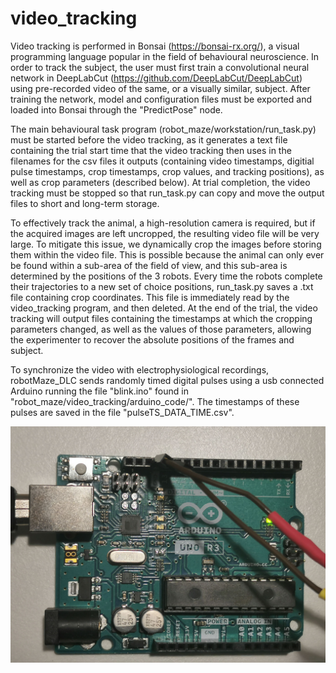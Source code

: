 # video_tracking

Video tracking is performed in Bonsai (https://bonsai-rx.org/), a visual programming language popular in the field of behavioural neuroscience. In order to track the subject, the user must first train a convolutional neural network in DeepLabCut (https://github.com/DeepLabCut/DeepLabCut) using pre-recorded video of the same, or a visually similar, subject. After training the network, model and configuration files must be exported and loaded into Bonsai through the "PredictPose" node. 

The main behavioural task program (robot_maze/workstation/run_task.py) must be started before the video tracking, as it generates a text file containing the trial start time that the video tracking then uses in the filenames for the csv files it outputs (containing video timestamps, digitial pulse timestamps, crop timestamps, crop values, and tracking positions), as well as crop parameters (described below). At trial completion, the video tracking must be stopped so that run_task.py can copy and move the output files to short and long-term storage. 

To effectively track the animal, a high-resolution camera is required, but if the acquired images are left uncropped, the resulting video file will be very large. To mitigate this issue, we dynamically crop the images before storing them within the video file. This is possible because the animal can only ever be found within a sub-area of the field of view, and this sub-area is determined by the positions of the 3 robots. Every time the robots complete their trajectories to a new set of choice positions, run_task.py saves a .txt file containing crop coordinates. This file is immediately read by the video_tracking program, and then deleted. At the end of the trial, the video tracking will output files containing the timestamps at which the cropping parameters changed, as well as the values of those parameters, allowing the experimenter to recover the absolute positions of the frames and subject. 

To synchronize the video with electrophysiological recordings, robotMaze_DLC sends randomly timed digital pulses using a usb connected Arduino running the file "blink.ino" found in "robot_maze/video_tracking/arduino_code/". The timestamps of these pulses are saved in the file "pulseTS_DATA_TIME.csv". 

![arduino with digital out](../images/arduino_digital_out.jpg)



